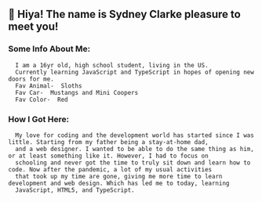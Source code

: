 ## 👋 Hiya! The name is Sydney Clarke pleasure to meet you! 
### Some Info About Me:	
      I am a 16yr old, high school student, living in the US. 
      Currently learning JavaScript and TypeScript in hopes of opening new doors for me.
      Fav Animal-  Sloths
      Fav Car-  Mustangs and Mini Coopers
      Fav Color-  Red
### How I Got Here:
      My love for coding and the development world has started since I was little. Starting from my father being a stay-at-home dad,
      and a web designer. I wanted to be able to do the same thing as him, or at least something like it. However, I had to focus on 
      schooling and never got the time to truly sit down and learn how to code. Now after the pandemic, a lot of my usual activities
      that took up my time are gone, giving me more time to learn development and web design. Which has led me to today, learning 
      JavaScript, HTML5, and TypeScript.
